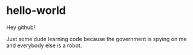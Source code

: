 hello-world
===========

Hey github!

Just some dude learning code because the government is spying on me
and everybody else is a robot.
